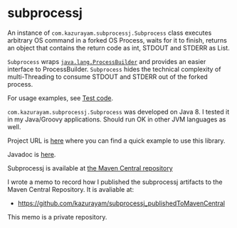 subprocessj
====

An instance of `com.kazurayam.subprocessj.Subprocess` class executes arbitrary OS command in a forked OS Process, waits for it to finish, returns an object that contains the return code as int, STDOUT and STDERR as List<String>.

`Subprocess` wraps [`java.lang.ProcessBuilder`](https://docs.oracle.com/javase/8/docs/api/java/lang/ProcessBuilder.html) and provides an easier interface to ProcessBuilder. `Subprocess` hides the technical complexity of multi-Threading to consume STDOUT and STDERR out of the forked process.

For usage examples, see [Test code](src/test/java/com/kazurayam/subprocessj/SubprocessTest.java).

`com.kazurayam.subprocessj.Subprocess` was developed on Java 8. I tested it in my Java/Groovy applications. Should run OK in other JVM languages as well.


Project URL is [here](https://kazurayam.github.io/subprocessj/) where you can find a quick example to use this library.

Javadoc is [here](https://kazurayam.github.io/subprocessj/api/index.html).

Subprocessj is available at [the Maven Central repository](https://mvnrepository.com/artifact/com.kazurayam/subprocessj)


I wrote a memo to record how I published the subprocessj artifacts to the Maven Central Repository. It is avaliable at:

- https://github.com/kazurayam/subprocessj_publishedToMavenCentral

This memo is a private repository.